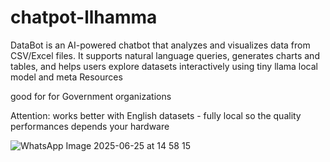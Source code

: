 # chatpot-llhamma
DataBot is an AI-powered chatbot that analyzes and visualizes data from CSV/Excel files. It supports natural language queries, generates charts and tables, and helps users explore datasets interactively using tiny llama local model and meta Resources

good for for Government organizations 

Attention: works better with English datasets - fully local so the quality performances depends your hardware 



![WhatsApp Image 2025-06-25 at 14 58 15](https://github.com/user-attachments/assets/0c382095-af60-4227-a832-4f7c2310b267)

